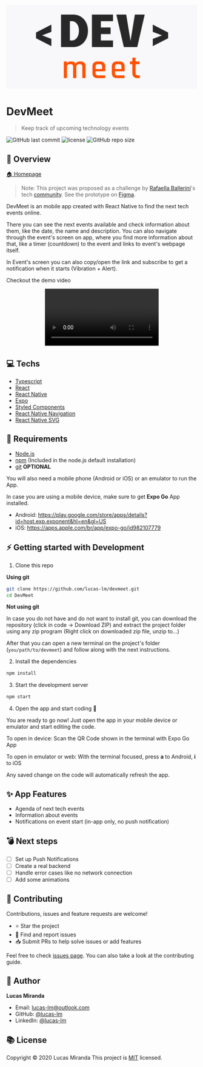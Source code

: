   ![banner](docs/banner.png)

# DevMeet

> Keep track of upcoming technology events

![GitHub last commit](https://img.shields.io/github/last-commit/lucas-lm/DevMeet)
![license](https://img.shields.io/github/license/lucas-lm/DevMeet)
![GitHub repo size](https://img.shields.io/github/repo-size/lucas-lm/DevMeet)

## :telescope: Overview

  [🏠 Homepage](https://github.com/lucas-lm/DevMeet)

  > Note: This project was proposed as a challenge by [Rafaella Ballerini](https://github.com/rafaballerini)'s tech [community](https://discord.gg/ballerini). See the prototype on [Figma](https://www.figma.com/file/UgZj1C1DWJlVftvMLz1Aq9/Dev-Meet?node-id=1%3A476).

  DevMeet is an mobile app created with React Native to find the next tech events online.

  There you can see the next events available and check information about them, like the date, the name and description. You can also navigate through the event's screen on app, where you find more information about that, like a timer (countdown) to the event and links to event's webpage itself.

  In Event's screen you can also copy/open the link and subscribe to get a notification when it starts (Vibration + Alert).

  Checkout the demo video
  
  <div align="center">
    <video src="https://user-images.githubusercontent.com/29049644/158067372-bd9479b4-f9fe-4c9d-9980-4ff9ed5b97c4.mp4" />
  </div>



## :computer: Techs

- [Typescript](https://www.typescriptlang.org/)
- [React](https://reactjs.org/)
- [React Native](https://reactnative.dev/)
- [Expo](https://expo.dev/)
- [Styled Components](https://styled-components.com/)
- [React Native Navigation](https://reactnavigation.org/)
- [React Native SVG](https://github.com/kristerkari/react-native-svg-transformer)

## :wrench: Requirements

- [Node.js](https://nodejs.org)
- [npm](https://npmjs.com) (Included in the node.js default installation)
- [git](https://git-scm.com/) **OPTIONAL**

You will also need a mobile phone (Android or iOS) or an emulator to run the App.

In case you are using a mobile device, make sure to get __Expo Go__ App installed.
- Android: https://play.google.com/store/apps/details?id=host.exp.exponent&hl=en&gl=US
- iOS: https://apps.apple.com/br/app/expo-go/id982107779

## :zap: Getting started with Development

1. Clone this repo

**Using git**

```bash
git clone https://github.com/lucas-lm/devmeet.git
cd DevMeet
```

**Not using git**

In case you do not have and do not want to install git, you can download the repository (click in code -> Download ZIP) and extract the project folder using any zip program (Right click on downloaded zip file, unzip to...)

After that you can open a new terminal on the project's folder (`you/path/to/devmeet`) and follow along with the next instructions.

2. Install the dependencies

```bash
npm install
```

3. Start the development server

```bash
npm start
```

4. Open the app and start coding 🎉

You are ready to go now! Just open the app in your mobile device or emulator and start editing the code.

To open in device: Scan the QR Code shown in the terminal with Expo Go App

To open in emulator or web: With the terminal focused, press **a** to Android, **i** to iOS

Any saved change on the code will automatically refresh the app.

## :sparkles: App Features

- Agenda of next tech events
- Information about events
- Notifications on event start (in-app only, no push notification)

## :bomb: Next steps

- [ ] Set up Push Notifications
- [ ] Create a real backend
- [ ] Handle error cases like no network connection
- [ ] Add some animations

## :star2: Contributing

Contributions, issues and feature requests are welcome!

- ⭐️ Star the project
- 🐛 Find and report issues
- 📥 Submit PRs to help solve issues or add features

Feel free to check [issues page](https://github.com/lucas-lm/DevMeet/issues). You can also take a look at the contributing guide.

## :bow: Author

**Lucas Miranda**
* Email: lucas-lm@outlook.com
* GitHub: [@lucas-lm](https://github.com/lucas-lm)
* LinkedIn: [@lucas-lm](https://linkedin.com/in/lucas-lm)

## :books: License

Copyright © 2020 Lucas Miranda
This project is [MIT](license) licensed.
